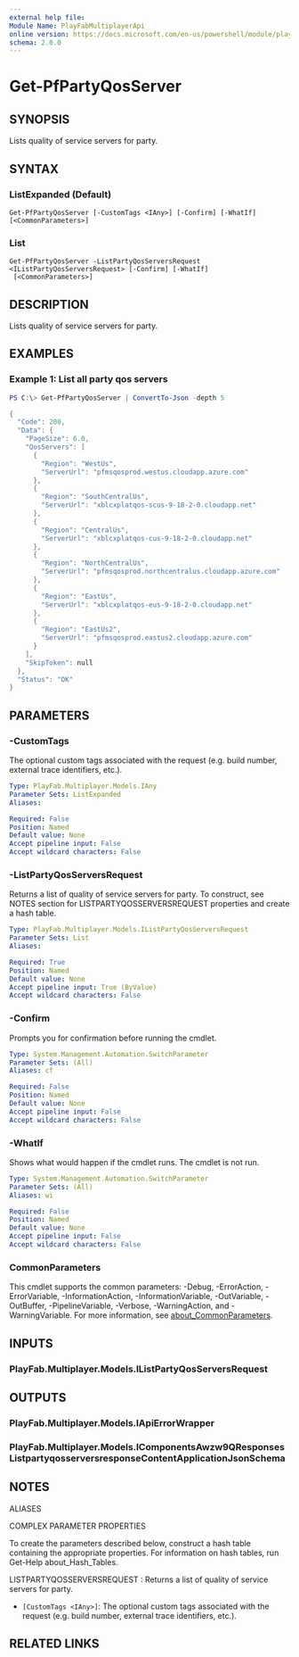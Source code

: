 ```yaml
---
external help file:
Module Name: PlayFabMultiplayerApi
online version: https://docs.microsoft.com/en-us/powershell/module/playfabmultiplayerapi/get-pfpartyqosserver
schema: 2.0.0
---
```


# Get-PfPartyQosServer

## SYNOPSIS
Lists quality of service servers for party.

## SYNTAX

### ListExpanded (Default)
```
Get-PfPartyQosServer [-CustomTags <IAny>] [-Confirm] [-WhatIf] [<CommonParameters>]
```

### List
```
Get-PfPartyQosServer -ListPartyQosServersRequest <IListPartyQosServersRequest> [-Confirm] [-WhatIf]
 [<CommonParameters>]
```

## DESCRIPTION
Lists quality of service servers for party.

## EXAMPLES

### Example 1: List all party qos servers
```powershell
PS C:\> Get-PfPartyQosServer | ConvertTo-Json -depth 5

{
  "Code": 200,
  "Data": {
    "PageSize": 6.0,
    "QosServers": [
      {
        "Region": "WestUs",
        "ServerUrl": "pfmsqosprod.westus.cloudapp.azure.com"
      },
      {
        "Region": "SouthCentralUs",
        "ServerUrl": "xblcxplatqos-scus-9-18-2-0.cloudapp.net"
      },
      {
        "Region": "CentralUs",
        "ServerUrl": "xblcxplatqos-cus-9-18-2-0.cloudapp.net"
      },
      {
        "Region": "NorthCentralUs",
        "ServerUrl": "pfmsqosprod.northcentralus.cloudapp.azure.com"
      },
      {
        "Region": "EastUs",
        "ServerUrl": "xblcxplatqos-eus-9-18-2-0.cloudapp.net"
      },
      {
        "Region": "EastUs2",
        "ServerUrl": "pfmsqosprod.eastus2.cloudapp.azure.com"
      }
    ],
    "SkipToken": null
  },
  "Status": "OK"
}
```



## PARAMETERS

### -CustomTags
The optional custom tags associated with the request (e.g.
build number, external trace identifiers, etc.).

```yaml
Type: PlayFab.Multiplayer.Models.IAny
Parameter Sets: ListExpanded
Aliases:

Required: False
Position: Named
Default value: None
Accept pipeline input: False
Accept wildcard characters: False
```

### -ListPartyQosServersRequest
Returns a list of quality of service servers for party.
To construct, see NOTES section for LISTPARTYQOSSERVERSREQUEST properties and create a hash table.

```yaml
Type: PlayFab.Multiplayer.Models.IListPartyQosServersRequest
Parameter Sets: List
Aliases:

Required: True
Position: Named
Default value: None
Accept pipeline input: True (ByValue)
Accept wildcard characters: False
```

### -Confirm
Prompts you for confirmation before running the cmdlet.

```yaml
Type: System.Management.Automation.SwitchParameter
Parameter Sets: (All)
Aliases: cf

Required: False
Position: Named
Default value: None
Accept pipeline input: False
Accept wildcard characters: False
```

### -WhatIf
Shows what would happen if the cmdlet runs.
The cmdlet is not run.

```yaml
Type: System.Management.Automation.SwitchParameter
Parameter Sets: (All)
Aliases: wi

Required: False
Position: Named
Default value: None
Accept pipeline input: False
Accept wildcard characters: False
```

### CommonParameters
This cmdlet supports the common parameters: -Debug, -ErrorAction, -ErrorVariable, -InformationAction, -InformationVariable, -OutVariable, -OutBuffer, -PipelineVariable, -Verbose, -WarningAction, and -WarningVariable. For more information, see [about_CommonParameters](http://go.microsoft.com/fwlink/?LinkID=113216).

## INPUTS

### PlayFab.Multiplayer.Models.IListPartyQosServersRequest

## OUTPUTS

### PlayFab.Multiplayer.Models.IApiErrorWrapper

### PlayFab.Multiplayer.Models.IComponentsAwzw9QResponsesListpartyqosserversresponseContentApplicationJsonSchema

## NOTES

ALIASES

COMPLEX PARAMETER PROPERTIES

To create the parameters described below, construct a hash table containing the appropriate properties. For information on hash tables, run Get-Help about_Hash_Tables.


LISTPARTYQOSSERVERSREQUEST <IListPartyQosServersRequest>: Returns a list of quality of service servers for party.
  - `[CustomTags <IAny>]`: The optional custom tags associated with the request (e.g. build number, external trace identifiers, etc.).

## RELATED LINKS

